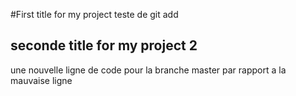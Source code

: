 #First title for my project
teste de git add
## seconde title for my project 2


une nouvelle ligne de code pour la branche master par rapport a la mauvaise ligne


